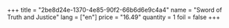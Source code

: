 +++
title = "2be8d24e-1370-4e85-90f2-66b6d6e9c4a4"
name = "Sword of Truth and Justice"
lang = ["en"]
price = "16.49"
quantity = 1
foil = false
+++
